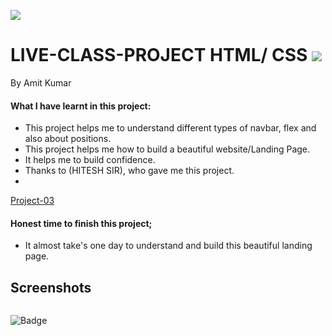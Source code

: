 

![]("")
# LIVE-CLASS-PROJECT HTML/ CSS ![]("")
By Amit Kumar

#### What I have learnt in this project:
- This project helps me to understand different types of navbar, flex and also about positions.
- This project helps me how to build a beautiful website/Landing Page.
- It helps me to build confidence.
- Thanks to (HITESH SIR), who gave me this project.
- 
[Project-03](https://live-class-project-03.netlify.app)
#### Honest time to finish this project;
- It almost take's one day to understand and build this beautiful landing page.
 ## Screenshots
 ![]()
 












![Badge](https://img.shields.io/badge/Project---03-orange)






